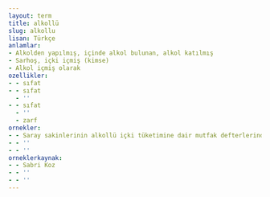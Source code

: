 ```yaml
---
layout: term
title: alkollü
slug: alkollu
lisan: Türkçe
anlamlar:
- Alkolden yapılmış, içinde alkol bulunan, alkol katılmış
- Sarhoş, içki içmiş (kimse)
- Alkol içmiş olarak
ozellikler:
- - sıfat
- - sıfat
  - ''
- - sıfat
  - ''
  - zarf
ornekler:
- - Saray sakinlerinin alkollü içki tüketimine dair mutfak defterlerinde hiçbir kayıt yer almaz.
- - ''
- - ''
orneklerkaynak:
- - Sabri Koz
- - ''
- - ''
---
```

